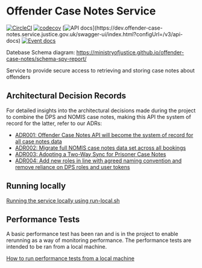 # Offender Case Notes Service

[![CircleCI](https://circleci.com/gh/ministryofjustice/offender-case-notes/tree/main.svg?style=svg)](https://circleci.com/gh/ministryofjustice/offender-case-notes)
[![codecov](https://codecov.io/github/ministryofjustice/offender-case-notes/graph/badge.svg?token=EQ8ADME9KY)](https://codecov.io/github/ministryofjustice/offender-case-notes)
[![API docs](https://img.shields.io/badge/API_docs_(needs_VPN)-view-85EA2D.svg?logo=swagger)](https://dev.offender-case-notes.service.justice.gov.uk/swagger-ui/index.html?configUrl=/v3/api-docs)
[![Event docs](https://img.shields.io/badge/Event_docs-view-85EA2D.svg)](https://studio.asyncapi.com/?url=https://raw.githubusercontent.com/ministryofjustice/offender-case-notes/main/async-api.yml&readOnly)

Datebase Schema diagram: https://ministryofjustice.github.io/offender-case-notes/schema-spy-report/

Service to provide secure access to retrieving and storing case notes about offenders

## Architectural Decision Records

For detailed insights into the architectural decisions made during the project to combine the DPS and NOMIS case notes, making this API the system of record for the latter, refer to our ADRs:

* [ADR001: Offender Case Notes API will become the system of record for all case notes data](architectural_decision_records/001-combine-nomis-and-dps-case-notes.md)
* [ADR002: Migrate full NOMIS case notes data set across all bookings](architectural_decision_records/002-migrate-full-case-notes-data-set.md)
* [ADR003: Adopting a Two-Way Sync for Prisoner Case Notes](architectural_decision_records/003-two-way-sync.md)
* [ADR004: Add new roles in line with agreed naming convention and remove reliance on DPS roles and user tokens](architectural_decision_records/004-roles.md)

## Running locally

[Running the service locally using run-local.sh](running-locally.md)

## Performance Tests

A basic performance test has been ran and is in the project to enable rerunning as a way of monitoring performance.
The performance tests are intended to be ran from a local machine. 

[How to run performance tests from a local machine](performance-testing.md)